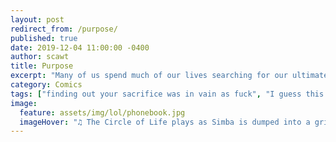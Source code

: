```yaml
---
layout: post
redirect_from: /purpose/
published: true
date: 2019-12-04 11:00:00 -0400
author: scawt
title: Purpose
excerpt: "Many of us spend much of our lives searching for our ultimate purpose, our reason for being, that one big thing that it was all about. Some of us are unlucky enough to find it."
category: Comics
tags: ["finding out your sacrifice was in vain as fuck", "I guess this is why people are into religion", "alas!", "trees", "mortality", "circle of life", "nature", "death", "useful", "phone books", "innovation", "natural wonders", "technology", "modern solutions", "he can't stop it even if he wants to"]
image:
  feature: assets/img/lol/phonebook.jpg
  imageHover: "♫ The Circle of Life plays as Simba is dumped into a grinder labeled 'Horse and Buggy Oil' ♫"
---
```

